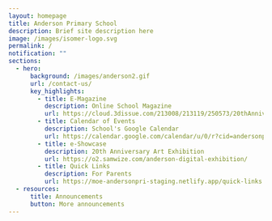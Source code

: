 ```yaml
---
layout: homepage
title: Anderson Primary School
description: Brief site description here
image: /images/isomer-logo.svg
permalink: /
notification: ""
sections:
  - hero:
      background: /images/anderson2.gif
      url: /contact-us/
      key_highlights:
        - title: E-Magazine
          description: Online School Magazine
          url: https://cloud.3dissue.com/213008/213119/250573/20thAnniversaryCommemorativeBook/index.html
        - title: Calendar of Events
          description: School's Google Calendar
          url: https://calendar.google.com/calendar/u/0/r?cid=andersonprischool@gmail.com
        - title: e-Showcase
          description: 20th Anniversary Art Exhibition
          url: https://o2.samwize.com/anderson-digital-exhibition/
        - title: Quick Links
          description: For Parents
          url: https://moe-andersonpri-staging.netlify.app/quick-links
  - resources:
      title: Announcements
      button: More announcements
---
```

